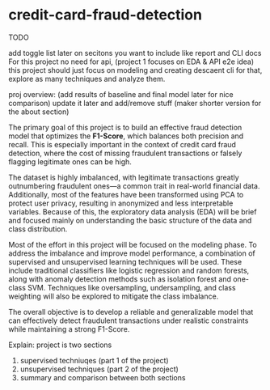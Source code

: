 # credit-card-fraud-detection
TODO

add toggle list later on secitons you want to include like report and CLI docs
For this project no need for api, (project 1 focuses on EDA & API e2e idea)
this project should just focus on modeling and creating descaent cli for that, explore as many techniques and analyze them.

proj overview: (add results of baseline and final model later for nice comparison) update it later and add/remove stuff 
(maker shorter version for the about section)

The primary goal of this project is to build an effective fraud detection model that optimizes the **F1-Score**, which balances both precision and recall. This is especially important in the context of credit card fraud detection, where the cost of missing fraudulent transactions or falsely flagging legitimate ones can be high.

The dataset is highly imbalanced, with legitimate transactions greatly outnumbering fraudulent ones—a common trait in real-world financial data. Additionally, most of the features have been transformed using PCA to protect user privacy, resulting in anonymized and less interpretable variables. Because of this, the exploratory data analysis (EDA) will be brief and focused mainly on understanding the basic structure of the data and class distribution.

Most of the effort in this project will be focused on the modeling phase. To address the imbalance and improve model performance, a combination of supervised and unsupervised learning techniques will be used. These include traditional classifiers like logistic regression and random forests, along with anomaly detection methods such as isolation forest and one-class SVM. Techniques like oversampling, undersampling, and class weighting will also be explored to mitigate the class imbalance.

The overall objective is to develop a reliable and generalizable model that can effectively detect fraudulent transactions under realistic constraints while maintaining a strong F1-Score.


Explain:
project is two sections
1. supervised techniuqes (part 1 of the project)
2. unsupervised techniques (part 2 of the project)
3. summary and comparison between both sections